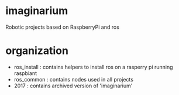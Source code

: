 # imaginarium
Robotic projects based on RaspberryPi and ros

# organization
 - ros_install : contains helpers to install ros on a rasperry pi running raspbiant
 - ros_common : contains nodes used in all projects
 - 2017 : contains archived version of 'imaginarium'
